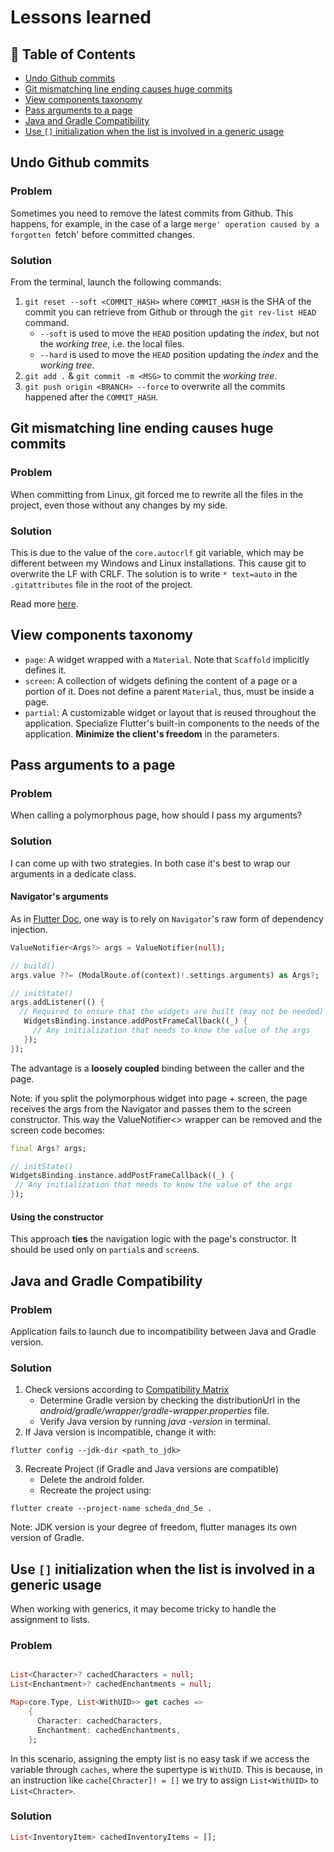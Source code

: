 # Lessons learned

<a name="index"></a>
## 📘 Table of Contents
* [Undo Github commits](#ll6)
* [Git mismatching line ending causes huge commits](#ll5)
* [View components taxonomy](#ll4)
* [Pass arguments to a page](#ll3)
* [Java and Gradle Compatibility](#ll2)
* [Use `[]` initialization when the list is involved in a generic usage](#ll1)

<a name="ll6"></a>
## Undo Github commits

### Problem
Sometimes you need to remove the latest commits from Github. This happens, for example, in the case of a large `merge' operation caused by a forgotten `fetch' before committed changes.

### Solution
From the terminal, launch the following commands:
1. `git reset --soft <COMMIT_HASH>` where `COMMIT_HASH` is the SHA of the commit you can retrieve from Github or through the `git rev-list HEAD` command.
   * `--soft` is used to move the `HEAD` position updating the *index*, but not the *working tree*, i.e. the local files.
   * `--hard` is used to move the `HEAD` position updating the *index* and the *working tree*.
2. `git add .` & `git commit -m <MSG>` to commit the *working tree*.
3. `git push origin <BRANCH> --force` to overwrite all the commits happened after the `COMMIT_HASH`.

<a name="ll5"></a>
## Git mismatching line ending causes huge commits

### Problem
When committing from Linux, git forced me to rewrite all the files in the project, even those without any changes by my side.

### Solution
This is due to the value of the `core.autocrlf` git variable, which may be different between my Windows and Linux installations. This cause git to overwrite the LF with CRLF.
The solution is to write `* text=auto` in the `.gitattributes` file in the root of the project.

Read more [here](https://stackoverflow.com/a/38017715/19815002).


<a name="ll4"></a>
## View components taxonomy
- `page`: A widget wrapped with a `Material`. Note that `Scaffold` implicitly defines it.
- `screen`: A collection of widgets defining the content of a page or a portion of it. Does not define a parent `Material`, thus, must be inside a page.
- `partial`: A customizable widget or layout that is reused throughout the application. Specialize Flutter's built-in components to the needs of the application. **Minimize the client's freedom** in the parameters.

<a name="ll3"></a>
## Pass arguments to a page

### Problem
When calling a polymorphous page, how should I pass my arguments?

### Solution

I can come up with two strategies. In both case it's best to wrap our arguments in a dedicate class.
#### Navigator's arguments
As in [Flutter Doc](https://docs.flutter.dev/cookbook/navigation/navigate-with-arguments), one way is to rely on `Navigator`'s raw form of dependency injection.
```dart
ValueNotifier<Args?> args = ValueNotifier(null);

// build()
args.value ??= (ModalRoute.of(context)!.settings.arguments) as Args?;

// initState()
args.addListener(() {
  // Required to ensure that the widgets are built (may not be needed)
   WidgetsBinding.instance.addPostFrameCallback((_) {
     // Any initialization that needs to know the value of the args
   });
});
```
The advantage is a **loosely coupled** binding between the caller and the page.

Note: if you split the polymorphous widget into page + screen, the page receives the args from the Navigator and passes them to the screen constructor. This way the ValueNotifier<> wrapper can be removed and the screen code becomes:
```dart
final Args? args;

// initState()
WidgetsBinding.instance.addPostFrameCallback((_) {
 // Any initialization that needs to know the value of the args
});
```

#### Using the constructor
This approach **ties** the navigation logic with the page's constructor. It should be used only on `partial`s and `screen`s.


<a name="ll2"></a>
## Java and Gradle Compatibility

### Problem

Application fails to launch due to incompatibility between Java and Gradle version.

### Solution

1) Check versions according to [Compatibility Matrix](https://docs.gradle.org/current/userguide/compatibility.html#javam)
   * Determine Gradle version by checking the distributionUrl in the *android/gradle/wrapper/gradle-wrapper.properties* file.
   * Verify Java version by running *java -version* in terminal.
2) If Java version is incompatible, change it with:
```shell
flutter config --jdk-dir <path_to_jdk>
```
3) Recreate Project (if Gradle and Java versions are compatible)
   * Delete the android folder.
   * Recreate the project using:
```shell
flutter create --project-name scheda_dnd_5e .
```

Note: JDK version is your degree of freedom, flutter manages its own version of Gradle.

<a name="ll1"></a>
## Use `[]` initialization when the list is involved in a generic usage

When working with generics, it may become tricky to handle the assignment to lists.

### Problem

```dart

List<Character>? cachedCharacters = null;
List<Enchantment>? cachedEnchantments = null;

Map<core.Type, List<WithUID>> get caches =>
    {
      Character: cachedCharacters,
      Enchantment: cachedEnchantments,
    };
```

In this scenario, assigning the empty list is no easy task if we access the variable
through `caches`, where the supertype is `WithUID`.
This is because, in an instruction like `cache[Chracter]! = []` we try to assign `List<WithUID>`
to `List<Chracter>`.

### Solution

```dart
List<InventoryItem> cachedInventoryItems = [];
```

